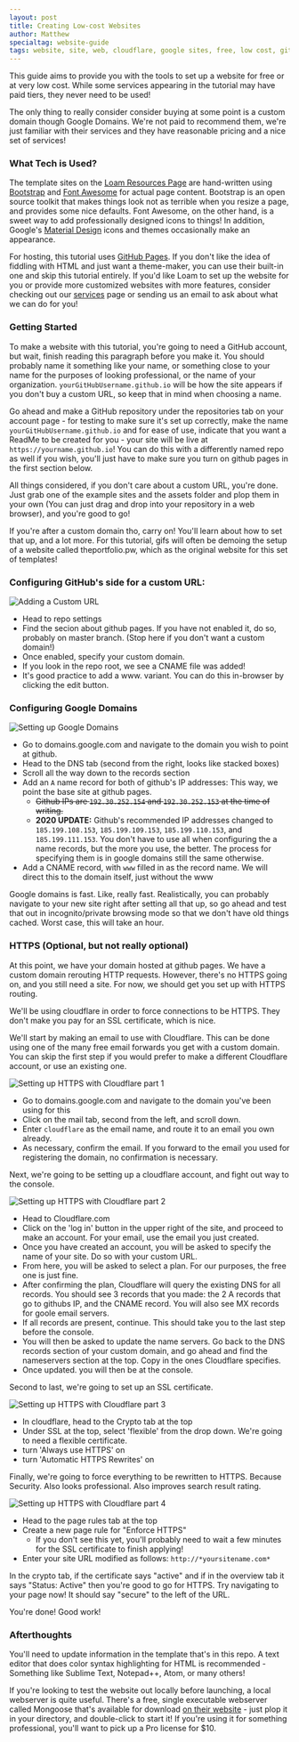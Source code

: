 ```yaml
---
layout: post
title: Creating Low-cost Websites
author: Matthew
specialtag: website-guide
tags: website, site, web, cloudflare, google sites, free, low cost, github, pages, guide, tutorial, loam, post, blog
---
```


This guide aims to provide you with the tools to set up a website for free or at very low cost. While some services appearing in the tutorial may have paid tiers, they never need to be used!

The only thing to really consider consider buying at some point is a custom domain though Google Domains. We're not paid to recommend them, we're just familiar with their services and they have reasonable pricing and a nice set of services!

### What Tech is Used?

The template sites on the [Loam Resources Page](https://loam.net/resources) are hand-written using [Bootstrap](https://getbootstrap.com) and [Font Awesome](https://fontawesome.com) for actual page content. Bootstrap is an open source toolkit that makes things look not as terrible when you resize a page, and provides some nice defaults. Font Awesome, on the other hand, is a sweet way to add professionally designed icons to things! In addition, Google's [Material Design](material.io/design/) icons and themes occasionally make an appearance.

For hosting, this tutorial uses [GitHub Pages](https://pages.github.com). If you don't like the idea of fiddling with HTML and just want a theme-maker, you can use their built-in one and skip this tutorial entirely. If you'd like Loam to set up the website for you or provide more customized websites with more features, consider checking out our [services](https://loam.net/creations) page or sending us an email to ask about what we can do for you!

### Getting Started

To make a website with this tutorial, you're going to need a GitHub account, but wait, finish reading this paragraph before you make it. You should probably name it something like your name, or something close to your name for the purposes of looking professional, or the name of your organization. `yourGitHubUsername.github.io` will be how the site appears if you don't buy a custom URL, so keep that in mind when choosing a name.

Go ahead and make a GitHub repository under the repositories tab on your account page - for testing to make sure it's set up correctly, make the name `yourGitHubUsername.github.io` and for ease of use, indicate that you want a ReadMe to be created for you - your site will be live at `https://yourname.github.io`! You can do this with a differently named repo as well if you wish, you'll just have to make sure you turn on github pages in the first section below.

All things considered, if you don't care about a custom URL, you're done. Just grab one of the example sites and the assets folder and plop them in your own (You can just drag and drop into your repository in a web browser), and you're good to go!

If you're after a custom domain tho, carry on! You'll learn about how to set that up, and a lot more. For this tutorial, gifs will often be demoing the setup of a website called theportfolio.pw, which as the original website for this set of templates!

### Configuring GitHub's side for a custom URL:

![Adding a Custom URL](https://i.imgur.com/NZlhA6a.gif)
[<br/><i class="fas fa-expand-arrows-alt"></i>](https://i.imgur.com/NZlhA6a.gif)

- Head to repo settings
- Find the secion about github pages. If you have not enabled it, do so, probably on master branch. (Stop here if you don't want a custom domain!)
- Once enabled, specify your custom domain. 
- If you look in the repo root, we see a CNAME file was added!
- It's good practice to add a www.<sitename> variant. You can do this in-browser by clicking the edit button.

### Configuring Google Domains

![Setting up Google Domains](https://i.imgur.com/Nn929du.gif)
[<br/><i class="fas fa-expand-arrows-alt"></i>](https://i.imgur.com/Nn929du.gif)

- Go to domains.google.com and navigate to the domain you wish to point at github.
- Head to the DNS tab (second from the right, looks like stacked boxes)
- Scroll all the way down to the records section
- Add an `A` name record for both of github's IP addresses: This way, we point the base site at github pages.
  - ~~Github IPs are `192.30.252.154` and `192.30.252.153` at the time of writing.~~
  - **2020 UPDATE:** Github's recommended IP addresses changed to `185.199.108.153`, `185.199.109.153`, `185.199.110.153`, and `185.199.111.153`. You don't have to use all when configuring the a name records, but the more you use, the better. The process for specifying them is in google domains still the same otherwise.
- Add a CNAME record, with `www` filled in as the record name. We will direct this to the domain itself, just without the www

Google domains is fast. Like, really fast. Realistically, you can probably navigate to your new site right after setting all that up, so go ahead and test that out in incognito/private browsing mode so that we don't have old things cached. Worst case, this will take an hour.

### HTTPS (Optional, but not really optional)

At this point, we have your domain hosted at github pages. We have a custom domain rerouting HTTP requests.
However, there's no HTTPS going on, and you still need a site. For now, we should get you set up with HTTPS routing.

We'll be using cloudflare in order to force connections to be HTTPS. They don't make you pay for an SSL certificate, which is nice.

We'll start by making an email to use with Cloudflare. This can be done using one of the many free email forwards you get with a custom domain. You can skip the first step if you would prefer to make a different Cloudflare account, or use an existing one.

![Setting up HTTPS with Cloudflare part 1](https://i.imgur.com/eFmyvsb.gif)
[<br/><i class="fas fa-expand-arrows-alt"></i>](https://i.imgur.com/eFmyvsb.gif)

- Go to domains.google.com and navigate to the domain you've been using for this
- Click on the mail tab, second from the left, and scroll down. 
- Enter `cloudflare` as the email name, and route it to an email you own already. 
- As necessary, confirm the email. If you forward to the email you used for registering the domain, no confirmation is necessary.

Next, we're going to be setting up a cloudflare account, and fight out way to the console.

![Setting up HTTPS with Cloudflare part 2](https://i.imgur.com/uNvyr7k.gif)
[<br/><i class="fas fa-expand-arrows-alt"></i>](https://i.imgur.com/uNvyr7k.gif)

- Head to Cloudflare.com
- Click on the 'log in' button in the upper right of the site, and proceed to make an account. For your email, use the email you just created.
- Once you have created an account, you will be asked to specify the name of your site. Do so with your custom URL.
- From here, you will be asked to select a plan. For our purposes, the free one is just fine. 
- After confirming the plan, Cloudflare will query the existing DNS for all records. You should see 3 records that you made: the 2 A records that go to githubs IP, and the CNAME record. You will also see MX records for goole email servers. 
- If all records are present, continue. This should take you to the last step before the console.
- You will then be asked to update the name servers. Go back to the DNS records section of your custom domain, and go ahead and find the nameservers section at the top. Copy in the ones Cloudflare specifies.
- Once updated. you will then be at the console.

Second to last, we're going to set up an SSL certificate.

![Setting up HTTPS with Cloudflare part 3](https://i.imgur.com/8eG7flT.gif)
[<br/><i class="fas fa-expand-arrows-alt"></i>](https://i.imgur.com/8eG7flT.gif)

- In cloudflare, head to the Crypto tab at the top
- Under SSL at the top, select 'flexible' from the drop down. We're going to need a flexible certificate. 
- turn 'Always use HTTPS' on
- turn 'Automatic HTTPS Rewrites' on

Finally, we're going to force everything to be rewritten to HTTPS. Because Security. Also looks professional. Also improves search result rating.

![Setting up HTTPS with Cloudflare part 4](https://i.imgur.com/cX9Jsyz.gif)
[<br/><i class="fas fa-expand-arrows-alt"></i>](https://i.imgur.com/cX9Jsyz.gif)

- Head to the page rules tab at the top
- Create a new page rule for "Enforce HTTPS"
	- If you don't see this yet, you'll probably need to wait a few minutes for the SSL certificate to finish applying!
- Enter your site URL modified as follows: `http://*yoursitename.com*`

In the crypto tab, if the certificate says "active" and if in the overview tab it says "Status: Active" then you're good to go for HTTPS. Try navigating to your page now! It should say "secure" to the left of the URL.

You're done! Good work!

### Afterthoughts

You'll need to update information in the template that's in this repo. A text editor that does color syntax highlighting for HTML is recommended - Something like Sublime Text, Notepad++, Atom, or many others!

If you're looking to test the website out locally before launching, a local webserver is quite useful. There's a free, single executable webserver called Mongoose that's available for download [on their website](https://cesanta.com/binary.html) - just plop it in your directory, and double-click to start it! If you're using it for something professional, you'll want to pick up a Pro license for $10.
